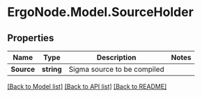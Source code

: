 # ErgoNode.Model.SourceHolder

## Properties

Name | Type | Description | Notes
------------ | ------------- | ------------- | -------------
**Source** | **string** | Sigma source to be compiled | 

[[Back to Model list]](../README.md#documentation-for-models) [[Back to API list]](../README.md#documentation-for-api-endpoints) [[Back to README]](../README.md)

